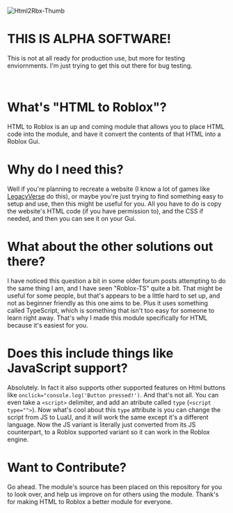 ![Html2Rbx-Thumb](https://github.com/user-attachments/assets/0d2376d2-79cc-4942-82fc-b13e50aefc1e)


# THIS IS ALPHA SOFTWARE!
This is not at all ready for production use, but more for testing enviornments.
I'm just trying to get this out there for bug testing.


‎ 

#  What's "HTML to Roblox"?
HTML to Roblox is an up and coming module that allows you to place HTML code into the module, and have it convert the contents of that HTML into a Roblox Gui.

# Why do I need this?
Well if you're planning to recreate a website (I know a lot of games like [LegacyVerse](https://www.roblox.com/games/12147220287/LegacyVerse) do this), or maybe you're just trying to find something easy to setup and use, then this might be useful for you. All you have to do is copy the website's HTML code (if you have permission to), and the CSS if needed, and then you can see it on your Gui.


# What about the other solutions out there?
I have noticed this question a bit in some older forum posts attempting to do the same thing I am, and I have seen "Roblox-TS" quite a bit. That might be useful for some people, but that's appears to be a little hard to set up, and not as beginner friendly as this one aims to be. Plus it uses something called TypeScript, which is something that isn't too easy for someone to learn right away. That's why I made this module specifically for HTML because it's easiest for you.

# Does this include things like JavaScript support?
Absolutely. In fact it also supports other supported features on Html buttons like `onclick="console.log('Button pressed!')`. And that's not all. You can even take a `<script>` delimiter, and add an atribute called `type` (`<script type="">`). Now what's cool about this `type` attribute is you can change the script from JS to LuaU, and it will work the same except it's a different language. Now the JS variant is literally just converted from its JS counterpart, to a Roblox supported variant so it can work in the Roblox engine.

# Want to Contribute?
Go ahead. The module's source has been placed on this repository for you to look over, and help us improve on for others using the module. Thank's for making HTML to Roblox a better module for everyone.
